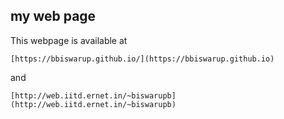 ## my web page
This webpage is available at
```
[https://bbiswarup.github.io/](https://bbiswarup.github.io)

```
and
```
[http://web.iitd.ernet.in/~biswarupb](http://web.iitd.ernet.in/~biswarupb)

```
